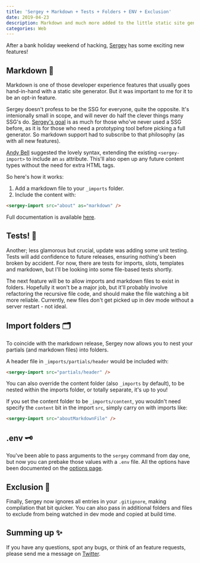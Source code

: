 ```yaml
---
title: 'Sergey + Markdown + Tests + Folders + ENV + Exclusion'
date: 2019-04-23
description: Markdown and much more added to the little static site generator
categories: Web
---
```


After a bank holiday weekend of hacking, [Sergey](https://sergey.cool) has some exciting new features!

## Markdown 📝

Markdown is one of those developer experience features that usually goes hand-in-hand with a static site generator. But it was important to me for it to be an opt-in feature.

Sergey doesn't profess to be the SSG for everyone, quite the opposite. It's intenionally small in scope, and will never do half the clever things many SSG's do. [Sergey's goal](https://sergey.cool/#what-is-sergey) is as much for those who've never used a SSG before, as it is for those who need a prototyping tool before picking a full generator. So markdown support had to subscribe to that philosophy (as with all new features).

[Andy Bell](https://twitter.com/andybelldesign/status/1118062931747512320) suggested the lovely syntax, extending the existing `<sergey-import>` to include an `as` attribute. This'll also open up any future content types without the need for extra HTML tags.

So here's how it works:

1. Add a markdown file to your `_imports` folder.
2. Include the content with:

```html
<sergey-import src="about" as="markdown" />
```

Full documentation is available [here](https://sergey.cool/markdown/).

## Tests! 🙌

Another; less glamorous but crucial, update was adding some unit testing. Tests will add confidence to future releases, ensuring nothing's been broken by accident. For now, there are tests for imports, slots, templates and markdown, but I'll be looking into some file-based tests shortly.

The next feature will be to allow imports and markdown files to exist in folders. Hopefully it won't be a major job, but it'll probably involve refactoring the recursive file code, and should make the file watching a bit more reliable. Currently, new files don't get picked up in dev mode without a server restart - not ideal.

## Import folders 🗂

To coincide with the markdown release, Sergey now allows you to nest your partials (and markdown files) into folders.

A header file in `_imports/partials/header` would be included with:

```html
<sergey-import src="partials/header" />
```

You can also override the content folder (also `_imports` by default), to be nested within the imports folder, or totally separate, it's up to you!

If you set the content folder to be `_imports/content`, you wouldn't need specify the `content` bit in the import `src`, simply carry on with imports like:

```html
<sergey-import src="aboutMarkdownFile" />
```

## .env 🗝

You've been able to pass arguments to the `sergey` command from day one, but now you can prebake those values with a `.env` file. All the options have been documented on the [options page](https://sergey.cool/options/).

## Exclusion 🚫

Finally, Sergey now ignores all entries in your `.gitignore`, making compilation that bit quicker. You can also pass in additional folders and files to exclude from being watched in dev mode and copied at build time.

## Summing up ✨

If you have any questions, spot any bugs, or think of an feature requests, please send me a message on [Twitter](https://twitter.com/trysmudford).
